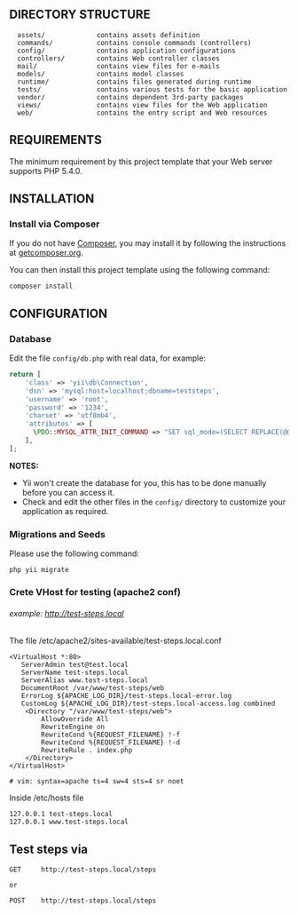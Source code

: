 DIRECTORY STRUCTURE
-------------------

      assets/             contains assets definition
      commands/           contains console commands (controllers)
      config/             contains application configurations
      controllers/        contains Web controller classes
      mail/               contains view files for e-mails
      models/             contains model classes
      runtime/            contains files generated during runtime
      tests/              contains various tests for the basic application
      vendor/             contains dependent 3rd-party packages
      views/              contains view files for the Web application
      web/                contains the entry script and Web resources



REQUIREMENTS
------------

The minimum requirement by this project template that your Web server supports PHP 5.4.0.


INSTALLATION
------------

### Install via Composer

If you do not have [Composer](http://getcomposer.org/), you may install it by following the instructions
at [getcomposer.org](http://getcomposer.org/doc/00-intro.md#installation-nix).

You can then install this project template using the following command:

```$xslt
composer install
```


CONFIGURATION
-------------

### Database

Edit the file `config/db.php` with real data, for example:

```php
return [
    'class' => 'yii\db\Connection',
    'dsn' => 'mysql:host=localhost;dbname=teststeps',
    'username' => 'root',
    'password' => '1234',
    'charset' => 'utf8mb4',
    'attributes' => [
      \PDO::MYSQL_ATTR_INIT_COMMAND => "SET sql_mode=(SELECT REPLACE(@@sql_mode,'ONLY_FULL_GROUP_BY',''));",
    ],
];
```

**NOTES:**
- Yii won't create the database for you, this has to be done manually before you can access it.
- Check and edit the other files in the `config/` directory to customize your application as required.

### Migrations and Seeds


Please use the following command:
```$xslt
php yii migrate
```

### Crete VHost for testing (apache2 conf)
###### example: http://test-steps.local
The file /etc/apache2/sites-available/test-steps.local.conf
```$xslt
<VirtualHost *:80>
   ServerAdmin test@test.local
   ServerName test-steps.local
   ServerAlias www.test-steps.local
   DocumentRoot /var/www/test-steps/web
   ErrorLog ${APACHE_LOG_DIR}/test-steps.local-error.log
   CustomLog ${APACHE_LOG_DIR}/test-steps.local-access.log combined
	<Directory "/var/www/test-steps/web">
		AllowOverride All
	 	RewriteEngine on
		RewriteCond %{REQUEST_FILENAME} !-f
		RewriteCond %{REQUEST_FILENAME} !-d
		RewriteRule . index.php	    
	</Directory>
</VirtualHost>

# vim: syntax=apache ts=4 sw=4 sts=4 sr noet
```

Inside /etc/hosts file
```$xslt
127.0.0.1 test-steps.local
127.0.0.1 www.test-steps.local
```

## Test steps via 
```
GET     http://test-steps.local/steps 

or

POST    http://test-steps.local/steps 
```

